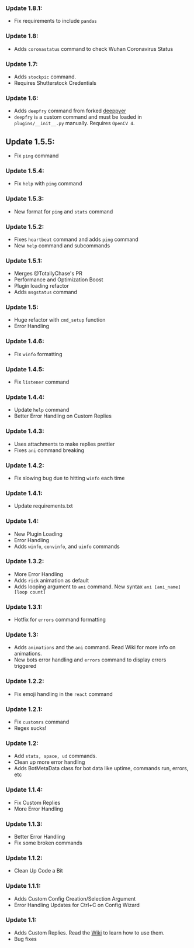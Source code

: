 ### Update 1.8.1:

  - Fix requirements to include `pandas`

### Update 1.8:

  - Adds `coronastatus` command to check Wuhan Coronavirus Status

### Update 1.7:

  - Adds `stockpic` command.
  - Requires Shutterstock Credentials

### Update 1.6:

  - Adds `deepfry` command from forked [deeppyer](https://github.com/Ovyerus/deeppyer)
  - `deepfry` is a custom command and must be loaded in `plugins/__init__.py` manually. Requires `OpenCV 4`.

## Update 1.5.5:

  - Fix `ping` command

### Update 1.5.4:

  - Fix `help` with `ping` command

### Update 1.5.3:

  - New format for `ping` and `stats` command

### Update 1.5.2:

  - Fixes `heartbeat` command and adds `ping` command
  - New `help` command and subcommands

### Update 1.5.1:

  - Merges @TotallyChase's PR
  - Performance and Optimization Boost
  - Plugin loading refactor
  - Adds `msgstatus` command

### Update 1.5:

  - Huge refactor with `cmd_setup` function
  - Error Handling

### Update 1.4.6:

  - Fix `winfo` formatting

### Update 1.4.5:

  - Fix `listener` command

### Update 1.4.4:

  - Update `help` command
  - Better Error Handling on Custom Replies

### Update 1.4.3:

  - Uses attachments to make replies prettier
  - Fixes `ani` command breaking

### Update 1.4.2:

  - Fix slowing bug due to hitting `winfo` each time

### Update 1.4.1:

  - Update requirements.txt

### Update 1.4:

  - New Plugin Loading
  - Error Handling
  - Adds `winfo`, `convinfo`, and `uinfo` commands

### Update 1.3.2:

  - More Error Handling
  - Adds `rick` animation as default
  - Adds looping argument to `ani` command. New syntax `ani [ani_name] [loop count]`

### Update 1.3.1:

  - Hotfix for `errors` command formatting

### Update 1.3:

  - Adds `animations` and the `ani` command. Read Wiki for more info on animations.
  - New bots error handling and `errors` command to display errors triggered

### Update 1.2.2:

  - Fix emoji handling in the `react` command

### Update 1.2.1:

  - Fix `customrs` command
  - Regex sucks!

### Update 1.2:

  - Add `stats, space, ud` commands.
  - Clean up more error handling
  - Adds BotMetaData class for bot data like uptime, commands run, errors, etc

### Update 1.1.4:

  - Fix Custom Replies
  - More Error Handling

### Update 1.1.3:

  - Better Error Handling
  - Fix some broken commands

### Update 1.1.2:

  - Clean Up Code a Bit

### Update 1.1.1:

  - Adds Custom Config Creation/Selection Argument
  - Error Handling Updates for Ctrl+C on Config Wizard

### Update 1.1:

  - Adds Custom Replies. Read the [Wiki](https://github.com/M4cs/Slacky/wiki) to learn how to use them.
  - Bug fixes